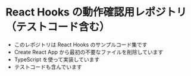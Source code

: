 # React Hooks の動作確認用レポジトリ（テストコード含む）

- このレポジトリは React Hooks のサンプルコード集です
- Create React App から最初の不要なファイルを削除しています
- TypeScript を使って実装しています
- テストコードも含んでいます
